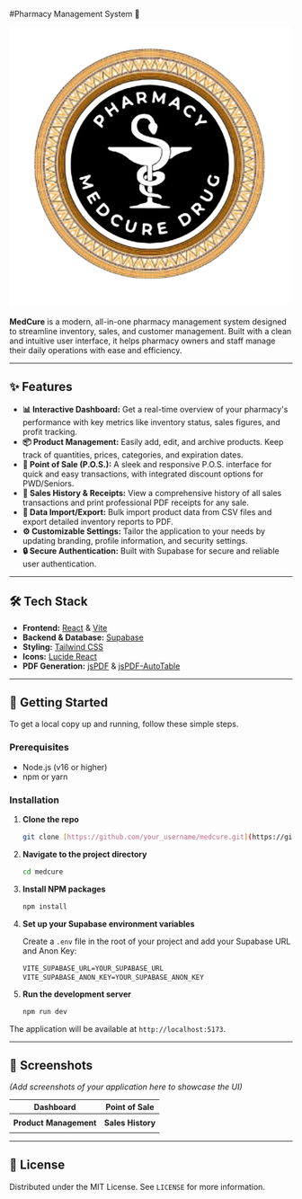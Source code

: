 #Pharmacy Management System 💊

![MedCure Logo](src/assets/images/logo-transparent.png)

**MedCure** is a modern, all-in-one pharmacy management system designed to streamline inventory, sales, and customer management. Built with a clean and intuitive user interface, it helps pharmacy owners and staff manage their daily operations with ease and efficiency.

---

## ✨ Features

-   **📊 Interactive Dashboard:** Get a real-time overview of your pharmacy's performance with key metrics like inventory status, sales figures, and profit tracking.
-   **📦 Product Management:** Easily add, edit, and archive products. Keep track of quantities, prices, categories, and expiration dates.
-   **🛒 Point of Sale (P.O.S.):** A sleek and responsive P.O.S. interface for quick and easy transactions, with integrated discount options for PWD/Seniors.
-   **📜 Sales History & Receipts:** View a comprehensive history of all sales transactions and print professional PDF receipts for any sale.
-   **📂 Data Import/Export:** Bulk import product data from CSV files and export detailed inventory reports to PDF.
-   **⚙️ Customizable Settings:** Tailor the application to your needs by updating branding, profile information, and security settings.
-   **🔒 Secure Authentication:** Built with Supabase for secure and reliable user authentication.

---

## 🛠️ Tech Stack

-   **Frontend:** [React](https://reactjs.org/) & [Vite](https://vitejs.dev/)
-   **Backend & Database:** [Supabase](https://supabase.io/)
-   **Styling:** [Tailwind CSS](https://tailwindcss.com/)
-   **Icons:** [Lucide React](https://lucide.dev/)
-   **PDF Generation:** [jsPDF](https://github.com/parallax/jsPDF) & [jsPDF-AutoTable](https://github.com/simonbengtsson/jsPDF-AutoTable)

---

## 🚀 Getting Started

To get a local copy up and running, follow these simple steps.

### Prerequisites

-   Node.js (v16 or higher)
-   npm or yarn

### Installation

1.  **Clone the repo**
    ```sh
    git clone [https://github.com/your_username/medcure.git](https://github.com/your_username/medcure.git)
    ```
2.  **Navigate to the project directory**
    ```sh
    cd medcure
    ```
3.  **Install NPM packages**
    ```sh
    npm install
    ```
4.  **Set up your Supabase environment variables**

    Create a `.env` file in the root of your project and add your Supabase URL and Anon Key:
    ```
    VITE_SUPABASE_URL=YOUR_SUPABASE_URL
    VITE_SUPABASE_ANON_KEY=YOUR_SUPABASE_ANON_KEY
    ```
5.  **Run the development server**
    ```sh
    npm run dev
    ```

The application will be available at `http://localhost:5173`.

---

## 📸 Screenshots

*(Add screenshots of your application here to showcase the UI)*

| Dashboard | Point of Sale |
| :----------------------------------------------------------: | :----------------------------------------------------------: |
|  |  |
| **Product Management** | **Sales History** |
|  |  |

---

## 📄 License

Distributed under the MIT License. See `LICENSE` for more information.

